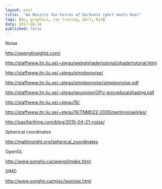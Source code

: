 ```yaml
---
layout: post
title:  "Ao Resists the Forces of Darkness (pbrt meets Nim)"
tags: [Ao, graphics, ray tracing, pbrt, Nim]
date: 2017-06-18
published: false
---
```



Noise

http://openglinsights.com/

http://staffwww.itn.liu.se/~stegu/webglshadertutorial/shadertutorial.html

http://staffwww.itn.liu.se/~stegu/simplexnoise/

http://staffwww.itn.liu.se/~stegu/simplexnoise/simplexnoise.pdf

http://staffwww.itn.liu.se/~stegu/gpunoise/GPU-proceduralshading.pdf

http://staffwww.itn.liu.se/~stegu76/

http://staffwww.itn.liu.se/~stegu76/TNM022-2005/perlinnoiselinks/

http://eastfarthing.com/blog/2015-04-21-noise/



Spherical coordinates

http://mathinsight.org/spherical_coordinates



OpenGL

http://www.songho.ca/opengl/index.html



SIMD

http://www.songho.ca/misc/sse/sse.html
